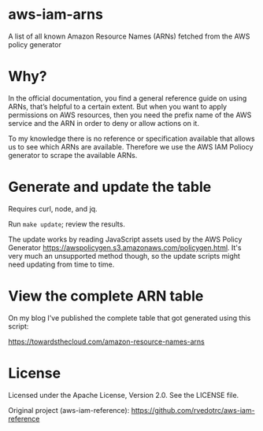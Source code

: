 # aws-iam-arns

A list of all known Amazon Resource Names (ARNs) fetched from the AWS policy generator

# Why?

In the official documentation, you find a general reference guide on using ARNs, that’s helpful to a certain extent.
But when you want to apply permissions on AWS resources, then you need the prefix name of the AWS service and the ARN in order to deny or allow actions on it.

To my knowledge there is no reference or specification available that allows us to see which ARNs are available. Therefore we use the AWS IAM Poliocy generator to scrape the available ARNs.

# Generate and update the table

Requires curl, node, and jq.

Run `make update`; review the results.

The update works by reading JavaScript assets used by the AWS Policy Generator
<https://awspolicygen.s3.amazonaws.com/policygen.html>.  It's very much an
unsupported method though, so the update scripts might need updating from time
to time.

# View the complete ARN table

On my blog I've published the complete table that got generated using this script:

https://towardsthecloud.com/amazon-resource-names-arns

# License

Licensed under the Apache License, Version 2.0.  See the LICENSE file.

Original project (aws-iam-reference): https://github.com/rvedotrc/aws-iam-reference

